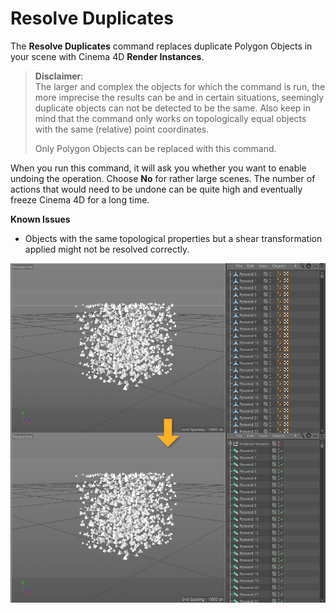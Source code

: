# Resolve Duplicates

The **Resolve Duplicates** command replaces duplicate Polygon Objects in your
scene with Cinema 4D **Render Instances**.

>  **Disclaimer**:  
> The larger and complex the objects for which the command is run, the more
> imprecise the results can be and in certain situations, seemingly duplicate
> objects can not be detected to be the same. Also keep in mind that the
> command only works on topologically equal objects with the same (relative)
> point coordinates.
> 
> Only Polygon Objects can be replaced with this command.

When you run this command, it will ask you whether you want to enable undoing
the operation. Choose **No** for rather large scenes. The number of actions
that would need to be undone can be quite high and eventually freeze Cinema 4D
for a long time.

**Known Issues**

- Objects with the same topological properties but a shear
  transformation applied might not be resolved correctly.

![Example](resolve-duplicates.jpg)
